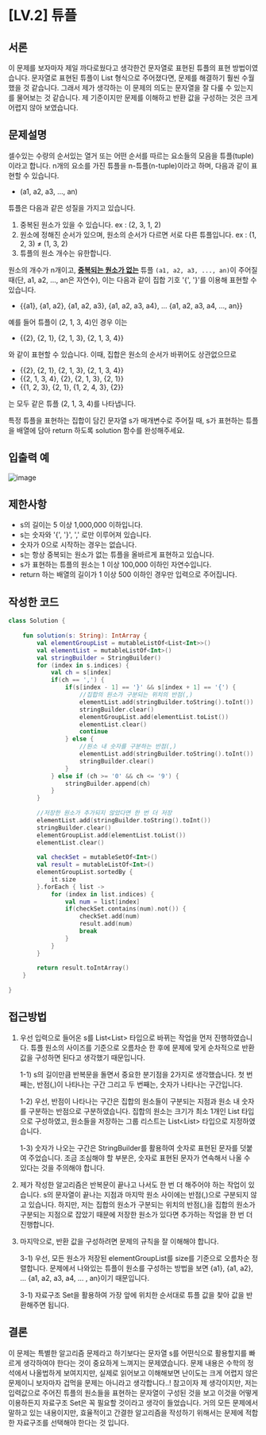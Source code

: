 # [LV.2] 튜플

## 서론

이 문제를 보자마자 제일 까다로웠다고 생각한건 문자열로 표현된 튜플의 표현 방법이였습니다. 문자열로 표현된 튜플이 List 형식으로 주어졌다면, 문제를 해결하기 훨씬 수월했을 것 같습니다. 그래서 제가 생각하는 이 문제의 의도는 문자열을 잘 다룰 수 있는지를 물어보는 것 같습니다. 제 기준이지만 문제를 이해하고 반환 값을 구성하는 것은 크게 어렵지 않아 보였습니다.



## **문제설명**

셀수있는 수량의 순서있는 열거 또는 어떤 순서를 따르는 요소들의 모음을 튜플(tuple)이라고 합니다. n개의 요소를 가진 튜플을 n-튜플(n-tuple)이라고 하며, 다음과 같이 표현할 수 있습니다.

- (a1, a2, a3, ..., an)

튜플은 다음과 같은 성질을 가지고 있습니다.

1. 중복된 원소가 있을 수 있습니다. ex : (2, 3, 1, 2)
2. 원소에 정해진 순서가 있으며, 원소의 순서가 다르면 서로 다른 튜플입니다. ex : (1, 2, 3) ≠ (1, 3, 2)
3. 튜플의 원소 개수는 유한합니다.

원소의 개수가 n개이고, <u><strong>중복되는 원소가 없는</strong></u> 튜플 `(a1, a2, a3, ..., an)`이 주어질 때(단, a1, a2, ..., an은 자연수), 이는 다음과 같이 집합 기호 '{', '}'를 이용해 표현할 수 있습니다.

- {{a1}, {a1, a2}, {a1, a2, a3}, {a1, a2, a3, a4}, ... {a1, a2, a3, a4, ..., an}}

예를 들어 튜플이 (2, 1, 3, 4)인 경우 이는

- {{2}, {2, 1}, {2, 1, 3}, {2, 1, 3, 4}}

와 같이 표현할 수 있습니다. 이때, 집합은 원소의 순서가 바뀌어도 상관없으므로

- {{2}, {2, 1}, {2, 1, 3}, {2, 1, 3, 4}}
- {{2, 1, 3, 4}, {2}, {2, 1, 3}, {2, 1}}
- {{1, 2, 3}, {2, 1}, {1, 2, 4, 3}, {2}}

는 모두 같은 튜플 (2, 1, 3, 4)를 나타냅니다.

특정 튜플을 표현하는 집합이 담긴 문자열 s가 매개변수로 주어질 때, s가 표현하는 튜플을 배열에 담아 return 하도록 solution 함수를 완성해주세요.

## **입출력 예**

![image](https://user-images.githubusercontent.com/48594786/182637937-c0cfb8f4-3415-4b57-a3fc-278472aba2ed.png)

## 제한사항

- s의 길이는 5 이상 1,000,000 이하입니다.
- s는 숫자와 '{', '}', ',' 로만 이루어져 있습니다.
- 숫자가 0으로 시작하는 경우는 없습니다.
- s는 항상 중복되는 원소가 없는 튜플을 올바르게 표현하고 있습니다.
- s가 표현하는 튜플의 원소는 1 이상 100,000 이하인 자연수입니다.
- return 하는 배열의 길이가 1 이상 500 이하인 경우만 입력으로 주어집니다.
  
   

## 작성한 코드

```kotlin
class Solution {
    
    fun solution(s: String): IntArray {
        val elementGroupList = mutableListOf<List<Int>>()
        val elementList = mutableListOf<Int>()
        val stringBuilder = StringBuilder()
        for (index in s.indices) {
            val ch = s[index]
            if(ch == ',') {
                if(s[index - 1] == '}' && s[index + 1] == '{') {
                    //집합의 원소가 구분되는 위치의 반점(,)
                    elementList.add(stringBuilder.toString().toInt())
                    stringBuilder.clear()
                    elementGroupList.add(elementList.toList())
                    elementList.clear()
                    continue
                } else {
                    //원소 내 숫자를 구분하는 반점(,)
                    elementList.add(stringBuilder.toString().toInt())
                    stringBuilder.clear()
                }
            } else if (ch >= '0' && ch <= '9') {
                stringBuilder.append(ch)
            }
        }
        
        //저장한 원소가 추가되지 않았다면 한 번 더 저장
        elementList.add(stringBuilder.toString().toInt())
        stringBuilder.clear()  
        elementGroupList.add(elementList.toList())
        elementList.clear()
        
        val checkSet = mutableSetOf<Int>()
        val result = mutableListOf<Int>()
        elementGroupList.sortedBy {
            it.size
        }.forEach { list -> 
            for (index in list.indices) {
                val num = list[index]
                if(checkSet.contains(num).not()) {
                    checkSet.add(num)
                    result.add(num)
                    break
                }
            }
        }
        
        return result.toIntArray()
    }
    
}
```

## 

## 접근방법

1. 우선 입력으로 들어온 s를 List<List<Int>> 타입으로 바뀌는 작업을 먼저 진행하였습니다. 튜플 원소의 사이즈를 기준으로 오름차순 한 후에 문제에 맞게 순차적으로 반환 값을 구성하면 된다고 생각했기 때문입니다. 
   
   1-1) s의 길이만큼 반복문을 돌면서 중요한 분기점을 2가지로 생각했습니다. 첫 번째는, 반점(,)이 나타나는 구간 그리고 두 번째는, 숫자가 나타나는 구간입니다.
   
   1-2) 우선, 반점이 나타나는 구간은 집합의 원소들이 구분되는 지점과 원소 내 숫자를 구분하는 반점으로 구분하였습니다. 집합의 원소는 크기가 최소 1개인 List<Int> 타입으로 구성하였고, 원소들을 저장하는 그룹 리스트는 List<List<Int>> 타입으로 지정하였습니다.
   
   1-3) 숫자가 나오는 구간은 StringBuilder를 활용하여 숫자로 표현된 문자를 덧붙여 주었습니다. 조금 조심해야 할 부분은, 숫자로 표현된 문자가 연속해서 나올 수 있다는 것을 주의해야 합니다.

2. 제가 작성한 알고리즘은 반복문이 끝나고 나서도 한 번 더 해주어야 하는 작업이 있습니다. s의 문자열이 끝나는 지점과 마지막 원소 사이에는 반점(,)으로 구분되지 않고 있습니다. 하지만, 저는 집합의 원소가 구분되는 위치의 반점(,)을 집합의 원소가 구분되는 지점으로 잡았기 때문에 저장한 원소가 있다면 추가하는 작업을 한 번 더 진행합니다.

3. 마지막으로, 반환 값을 구성하려면 문제의 규칙을 잘 이해해야 합니다.
   
   3-1) 우선, 모든 원소가 저장된 elementGroupList를 size를 기준으로 오름차순 정렬합니다. 문제에서 나와있는 튜플이 원소를 구성하는 방법을 보면 {a1}, {a1, a2}, ... {a1, a2, a3, a4, ... , an}이기 때문입니다.
   
   3-1) 자료구조 Set을 활용하여 가장 앞에 위치한 순서대로 튜플 값을 찾아 값을 반환해주면 됩니다.

## 

## 결론

이 문제는 특별한 알고리즘 문제라고 하기보다는 문자열 s를 어떤식으로 활용할지를 빠르게 생각하여야 한다는 것이 중요하게 느껴지는 문제였습니다. 문제 내용은 수학의 정석에서 나올법하게 보여지지만, 실제로 읽어보고 이해해보면 난이도는 크게 어렵지 않은 문제이니 보자마자 겁먹을 문제는 아니라고 생각합니다..! 참고이자 제 생각이지만, 저는 입력값으로 주어진 튜플의 원소들을 표현하는 문자열이 구성된 것을 보고 이것을 어떻게 이용하든지 자료구조 Set은 꼭 필요할 것이라고 생각이 들었습니다. 거의 모든 문제에서 말하고 있는 내용이지만, 효율적이고 간결한 알고리즘을 작성하기 위해서는 문제에 적합한 자료구조를 선택해야 한다는 것 입니다.
